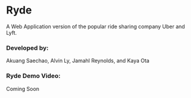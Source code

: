 # Ryde
A Web Application version of the popular ride sharing company Uber and Lyft. 

### Developed by: 
Akuang Saechao, Alvin Ly, Jamahl Reynolds, and Kaya Ota

### Ryde Demo Video: 
Coming Soon
